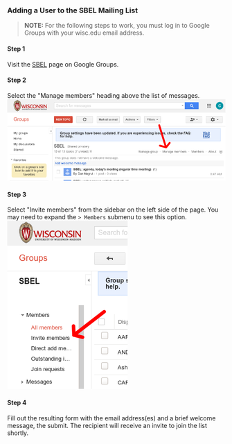 ### Adding a User to the SBEL Mailing List

> **NOTE:** For the following steps to work, you must log in to Google Groups with your wisc.edu email address.

#### Step 1
Visit the [SBEL](https://groups.google.com/a/g-groups.wisc.edu/forum/#!forum/sbel) page on Google Groups.

#### Step 2
Select the "Manage members" heading above the list of messages.
![Manage Members](/images/communication/ggroups_manage_members.png)

#### Step 3
Select "Invite members" from the sidebar on the left side of the page. You may need to expand the `> Members` submenu to see this option.
![Invite members](/images/communication/ggroups_invite_members.png)

#### Step 4
Fill out the resulting form with the email address(es) and a brief welcome message, the submit. The recipient will receive an invite to join the list shortly.
